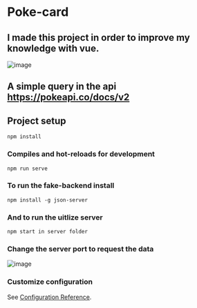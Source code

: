 # Poke-card

## I made this project in order to improve my knowledge with vue.

![image](https://user-images.githubusercontent.com/84159325/183957973-486d5f6e-98d0-47f4-9377-1fd0af3e6662.png) 

## A simple query in the api https://pokeapi.co/docs/v2 

## Project setup
```
npm install
```

### Compiles and hot-reloads for development
```
npm run serve
```
### To run the fake-backend install

```
npm install -g json-server
```
### And to run the uitlize server

```
npm start in server folder
```

### Change the server port to request the data

![image](https://user-images.githubusercontent.com/84159325/183966451-25938877-cd83-46f5-aec1-c74c4418b3f5.png)


### Customize configuration
See [Configuration Reference](https://cli.vuejs.org/config/).
